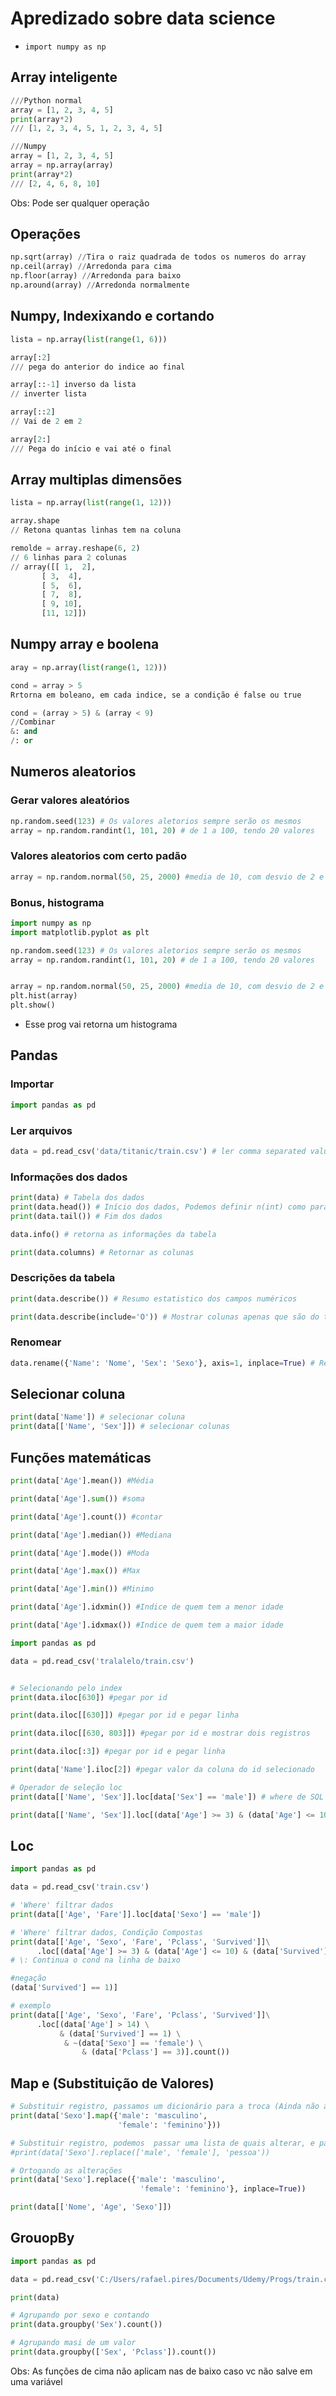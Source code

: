 # Apredizado sobre data science

- `import numpy as np`

## Array inteligente
```python
///Python normal
array = [1, 2, 3, 4, 5]
print(array*2)
/// [1, 2, 3, 4, 5, 1, 2, 3, 4, 5]

///Numpy
array = [1, 2, 3, 4, 5]
array = np.array(array)
print(array*2)
/// [2, 4, 6, 8, 10]
```
Obs: Pode ser qualquer operação

## Operações
```python
np.sqrt(array) //Tira o raiz quadrada de todos os numeros do array
np.ceil(array) //Arredonda para cima
np.floor(array) //Arredonda para baixo
np.around(array) //Arredonda normalmente
```

## Numpy, Indexixando e cortando
```python
lista = np.array(list(range(1, 6)))

array[:2]
/// pega do anterior do indice ao final

array[::-1] inverso da lista
// inverter lista

array[::2]
// Vai de 2 em 2

array[2:]
/// Pega do início e vai até o final
```

## Array multiplas dimensões
```python
lista = np.array(list(range(1, 12)))

array.shape
// Retona quantas linhas tem na coluna

remolde = array.reshape(6, 2)
// 6 linhas para 2 colunas
// array([[ 1,  2],
       [ 3,  4],
       [ 5,  6],
       [ 7,  8],
       [ 9, 10],
       [11, 12]])
```

## Numpy array e boolena
```python
aray = np.array(list(range(1, 12)))

cond = array > 5
Rrtorna em boleano, em cada indice, se a condição é false ou true

cond = (array > 5) & (array < 9)
//Combinar
&: and
/: or

```

## Numeros aleatorios

### Gerar valores aleatórios
```python
np.random.seed(123) # Os valores aletorios sempre serão os mesmos
array = np.random.randint(1, 101, 20) # de 1 a 100, tendo 20 valores
```

### Valores aleatorios com certo padão
```python
array = np.random.normal(50, 25, 2000) #media de 10, com desvio de 2 e 20 valores
```

### Bonus, histograma
```python
import numpy as np
import matplotlib.pyplot as plt 

np.random.seed(123) # Os valores aletorios sempre serão os mesmos
array = np.random.randint(1, 101, 20) # de 1 a 100, tendo 20 valores


array = np.random.normal(50, 25, 2000) #media de 10, com desvio de 2 e 20 valores
plt.hist(array)
plt.show()
```

- Esse prog vai retorna um histograma

## Pandas
### Importar
```python
import pandas as pd
```

### Ler arquivos
```python
data = pd.read_csv('data/titanic/train.csv') # ler comma separated values, csv 
```

### Informações dos dados
```python
print(data) # Tabela dos dados
print(data.head()) # Início dos dados, Podemos definir n(int) como parametro para mostrar as n linhas iniciais
print(data.tail()) # Fim dos dados

data.info() # retorna as informações da tabela

print(data.columns) # Retornar as colunas
```
### Descrições da tabela

```python
print(data.describe()) # Resumo estatistico dos campos numéricos

print(data.describe(include='O')) # Mostrar colunas apenas que são do tipo String
```
### Renomear

```python 
data.rename({'Name': 'Nome', 'Sex': 'Sexo'}, axis=1, inplace=True) # Renomear coluna. Caso axis seja 0, ele modifica linha
```

## Selecionar coluna
```python
print(data['Name']) # selecionar coluna
print(data[['Name', 'Sex']]) # selecionar colunas
```

## Funções matemáticas
```python
print(data['Age'].mean()) #Média

print(data['Age'].sum()) #soma

print(data['Age'].count()) #contar

print(data['Age'].median()) #Mediana

print(data['Age'].mode()) #Moda

print(data['Age'].max()) #Max

print(data['Age'].min()) #Minimo

print(data['Age'].idxmin()) #Indice de quem tem a menor idade

print(data['Age'].idxmax()) #Indice de quem tem a maior idade
```

```python
import pandas as pd

data = pd.read_csv('tralalelo/train.csv')


# Selecionando pelo index
print(data.iloc[630]) #pegar por id

print(data.iloc[[630]]) #pegar por id e pegar linha

print(data.iloc[[630, 803]]) #pegar por id e mostrar dois registros

print(data.iloc[:3]) #pegar por id e pegar linha

print(data['Name'].iloc[2]) #pegar valor da coluna do id selecionado

# Operador de seleção loc
print(data[['Name', 'Sex']].loc[data['Sex'] == 'male']) # where de SQL em pandas 

print(data[['Name', 'Sex']].loc[(data['Age'] >= 3) & (data['Age'] <= 10) & (data['Survived'] == 1)]) # where de SQL em pandas com mais de um if
```
## Loc
```python
import pandas as pd

data = pd.read_csv('train.csv')

# 'Where' filtrar dados
print(data[['Age', 'Fare']].loc[data['Sexo'] == 'male'])

# 'Where' filtrar dados, Condição Compostas
print(data[['Age', 'Sexo', 'Fare', 'Pclass', 'Survived']]\
      .loc[(data['Age'] >= 3) & (data['Age'] <= 10) & (data['Survived'] == 1)])
# \: Continua o cond na linha de baixo

#negação
(data['Survived'] == 1)]

# exemplo
print(data[['Age', 'Sexo', 'Fare', 'Pclass', 'Survived']]\
      .loc[(data['Age'] > 14) \
           & (data['Survived'] == 1) \
            & ~(data['Sexo'] == 'female') \
                & (data['Pclass'] == 3)].count())
```

## Map e  (Substituição de Valores)
```python
# Substituir registro, passamos um dicionário para a troca (Ainda não aplicado)
print(data['Sexo'].map({'male': 'masculino', 
                        'female': 'feminino'}))

# Substituir registro, podemos  passar uma lista de quais alterar, e passar o valor atualizado
#print(data['Sexo'].replace(['male', 'female'], 'pessoa'))

# Ortogando as alterações
print(data['Sexo'].replace({'male': 'masculino',
                             'female': 'feminino'}, inplace=True))

print(data[['Nome', 'Age', 'Sexo']])
```

## GrouopBy
```python
import pandas as pd

data = pd.read_csv('C:/Users/rafael.pires/Documents/Udemy/Progs/train.csv')

print(data)

# Agrupando por sexo e contando
print(data.groupby('Sex').count())

# Agrupando masi de um valor 
print(data.groupby(['Sex', 'Pclass']).count())
```
Obs: As funções de cima não aplicam nas de baixo caso vc não salve em uma variável
